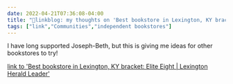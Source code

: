 ```yaml
---
date: 2022-04-21T07:36:08-04:00
title: "🔗linkblog: my thoughts on 'Best bookstore in Lexington, KY bracket: Elite Eight | Lexington Herald Leader'"
tags: ["link","Communities","independent bookstores"]
---
```

I have long supported Joseph-Beth, but this is giving me ideas for other bookstores to try!
 
[link to 'Best bookstore in Lexington, KY bracket: Elite Eight | Lexington Herald Leader'](https://www.kentucky.com/news/local/counties/fayette-county/article260583407.html)
